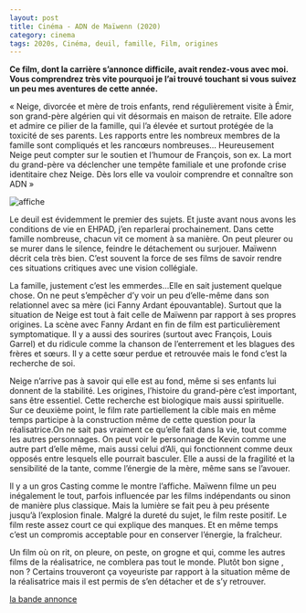 ```yaml
---
layout: post
title: Cinéma - ADN de Maïwenn (2020)
category: cinema
tags: 2020s, Cinéma, deuil, famille, Film, origines
---
```


**Ce film, dont la carrière s’annonce difficile, avait rendez-vous avec moi. Vous comprendrez très vite pourquoi je l’ai trouvé touchant si vous suivez un peu mes aventures de cette année.**

« Neige, divorcée et mère de trois enfants, rend régulièrement visite à Émir, son grand-père algérien qui vit désormais en maison de retraite. Elle adore et admire ce pilier de la famille, qui l’a élevée et surtout protégée de la toxicité de ses parents. Les rapports entre les nombreux membres de la famille sont compliqués et les rancœurs nombreuses… Heureusement Neige peut compter sur le soutien et l’humour de François, son ex. La mort du grand-père va déclencher une tempête familiale et une profonde crise identitaire chez Neige. Dès lors elle va vouloir comprendre et connaître son ADN »

![affiche](https://cheziceman.files.wordpress.com/2020/10/adnmaiwenn.jpeg?w=1024)

Le deuil est évidemment le premier des sujets. Et juste avant nous avons les conditions de vie en EHPAD, j’en reparlerai prochainement. Dans cette famille nombreuse, chacun vit ce moment à sa manière. On peut pleurer ou se murer dans le silence, feindre le détachement ou surjouer. Maïwenn décrit cela très bien. C’est souvent la force de ses films de savoir rendre ces situations critiques avec une vision collégiale.

La famille, justement c’est les emmerdes…Elle en sait justement quelque chose. On ne peut s’empêcher d’y voir un peu d’elle-même dans son relationnel avec sa mère (ici Fanny Ardant épouvantable). Surtout que la situation de Neige est tout à fait celle de Maïwenn par rapport à ses propres origines. La scène avec Fanny Ardant en fin de film est particulièrement symptomatique. Il y a aussi des sourires (surtout avec François, Louis Garrel) et du ridicule comme la chanson de l’enterrement et les blagues des frères et sœurs. Il y a cette sœur perdue et retrouvée mais le fond c’est la recherche de soi.

Neige n’arrive pas à savoir qui elle est au fond, même si ses enfants lui donnent de la stabilité. Les origines, l’histoire du grand-père c’est important, sans être essentiel. Cette recherche est biologique mais aussi spirituelle. Sur ce deuxième point, le film rate partiellement la cible mais en même temps participe à la construction même de cette question pour la réalisatrice.On ne sait pas vraiment ce qu’elle fait dans la vie, tout comme les autres personnages. On peut voir le personnage de Kevin comme une autre part d’elle même, mais aussi celui d’Ali, qui fonctionnent comme deux opposés entre lesquels elle pourrait basculer. Elle a aussi de la fragilité et la sensibilité de la tante, comme l’énergie de la mère, même sans se l’avouer.

Il y a un gros Casting comme le montre l’affiche. Maïwenn filme un peu inégalement le tout, parfois influencée par les films indépendants ou sinon de manière plus classique. Mais la lumière se fait peu à peu présente jusqu’à l’explosion finale. Malgré la dureté du sujet, le film reste positif. Le film reste assez court ce qui explique des manques. Et en même temps c’est un compromis acceptable pour en conserver l’énergie, la fraîcheur.

Un film où on rit, on pleure, on peste, on grogne et qui, comme les autres films de la réalisatrice, ne comblera pas tout le monde. Plutôt bon signe , non ? Certains trouveront ça voyeuriste par rapport à la situation même de la réalisatrice mais il est permis de s’en détacher et de s’y retrouver.

[la bande annonce](https://youtu.be/mY59W8nBExg)
